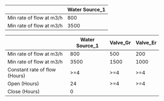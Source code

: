 |   | Water Source_1 |
| ------------- | ------------- |
| Min rate of flow at m3/h  | 800  |
| Min rate of flow at m3/h  | 3500  |

|     | Water Source_1 | Valve_Gr  | Valve_Er |
| --- | --- | --- | --- |
| Min rate of flow at m3/h | 800 | 500  | 200  |
| Min rate of flow at m3/h  | 3500  | 1500 | 1000 |
| Constant rate of flow (Hours)  | >=4  | >=4  | >=4 |
| Open (Hours)  | 24  | >=4 | >=4 |
| Close (Hours) | 0   |     |     |
